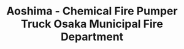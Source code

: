 ---
layout: product
title: "Aoshima - Chemical Fire Pumper Truck Osaka Municipal Fire Department"
price: "TBA" 
desc: "N/A"
img_path: "/assets/img/AO12062.webp"
brand: "N/A"
available: false
special_offer: false
new: false
soon: false
cat: "010000"
subcat: "013700"
subsubcat: "0N/A"
sifra: "AO12062"
popular: false
spec: false
---